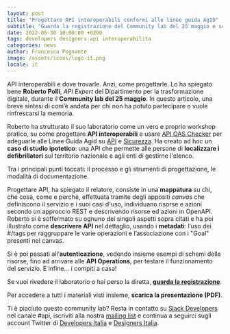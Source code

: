 ```yaml
---
layout: post
title: "Progettare API interoperabili conformi alle linee guida AgID"
subtitle: "Guarda la registrazione del Community lab del 25 maggio e scopri uno strumento indispensabile per i servizi pubblici digitali"
date: 2022-05-30 10:00:00 +0200
tags: developers designers api interoperabilita
categories: news
author: Francesco Pognante
image: /assets/icons/logo-it.png
locale: it
---
```


API interoperabili e dove trovarle. Anzi, come progettarle. Lo ha spiegato bene **Roberto Polli**, *API Expert* del Dipartimento per la trasformazione digitale, durante il **Community lab del 25 maggio**. In questo articolo, una breve sintesi di com’è andata per chi non ha potuto partecipare o vuole rinfrescarsi la memoria.

Roberto ha strutturato il suo laboratorio come un vero e proprio workshop pratico, su come progettare **API interoperabili** e usare [API OAS Checker](https://italia.github.io/api-oas-checker/) per adeguarle alle Linee Guida Agid su [API](https://docs.italia.it/italia/piano-triennale-ict/lg-modellointeroperabilita-docs/) e [Sicurezza](https://docs.italia.it/AgID/documenti-in-consultazione/lg-sicurezza-interoperabilita-docs). Ha creato ad hoc un **caso di studio ipotetico**: una API che permette alle persone di **localizzare i defibrillatori** sul territorio nazionale e agli enti di gestirne l'elenco.

Tra i principali punti toccati: il processo e gli strumenti di progettazione, le modalità di documentazione.

Progettare API, ha spiegato il relatore, consiste in una **mappatura** su chi, che cosa, come e perché, effettuata tramite degli appositi *canvas* che definiscono il servizio e i suoi casi d'uso, individuano risorse e azioni secondo un approccio REST e descrivendo risorse ed azioni in OpenAPI.
Roberto si è soffermato su ognuno dei singoli aspetti sopra citati e ha poi illustrato come **descrivere API** nel dettaglio, usando i **metadati**: l’uso dei #/tags per raggruppare le varie operazioni e l’associazione con i "Goal" presenti nel canvas.

Si è poi passati all’**autenticazione**, vedendo insieme esempi di schemi delle risorse, fino ad arrivare alle **API Operations**, per testare il funzionamento del servizio. E infine… i compiti a casa!

Se vuoi rivedere il laboratorio o hai perso la diretta, **[guarda la registrazione](https://www.youtube.com/watch?v=D-3t8h1E9yE)**. 

Per accedere a tutti i materiali visti insieme, **scarica la presentazione (PDF)**. 

Ti è piaciuto questo community lab? Resta in contatto su [Slack Developers](https://slack.developers.italia.it/) nel canale #api, iscriviti alla nostra [mailing list](https://developers.italia.it/it/contatti#mailing-list) e continua a seguirci sugli account Twitter di [Developers Italia](https://twitter.com/developersITA) e [Designers Italia](https://twitter.com/DesignersITA).
